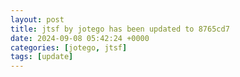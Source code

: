 ```yaml
---
layout: post
title: jtsf by jotego has been updated to 8765cd7
date: 2024-09-08 05:42:24 +0000
categories: [jotego, jtsf]
tags: [update]
---
```


